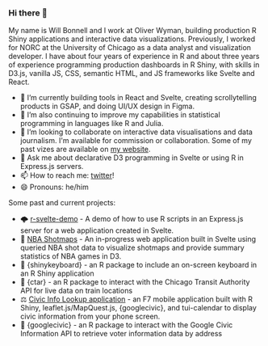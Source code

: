 ### Hi there 👋

My name is Will Bonnell and I work at Oliver Wyman, building production R Shiny applications and interactive data visualizations. Previously, I worked for NORC at the University of Chicago as a data analyst and visualization developer. I have about four years of experience in R and about three years of experience programming production dashboards in R Shiny, with skills in D3.js, vanilla JS, CSS, semantic HTML, and JS frameworks like Svelte and React. 

- 🔭 I’m currently building tools in React and Svelte, creating scrollytelling products in GSAP, and doing UI/UX design in Figma.
- 🌱 I’m also continuing to improve my capabilities in statistical programming in languages like R and Julia.
- 👯 I’m looking to collaborate on interactive data visualisations and data journalism. I'm available for commission or collaboration. Some of my past vizes are available on [my website](https://willdebras.github.io/viz/).
- 💬 Ask me about declarative D3 programming in Svelte or using R in Express.js servers.
- 📫 How to reach me: [twitter](https://twitter.com/_willdebras)!
- 😄 Pronouns: he/him

Some past and current projects:

- 🌩️ [r-svelte-demo](https://github.com/willdebras/r-svelte-demo) - A demo of how to use R scripts in an Express.js server for a web application created in Svelte.
- 🏀 [NBA Shotmaps](https://github.com/willdebras/nba-shotmaps-app) - An in-progress web application built in Svelte using queried NBA shot data to visualize shotmaps and provide summary statistics of NBA games in D3.
- 🎹 {shinykeyboard} - an R package to include an on-screen keyboard in an R Shiny application
- 🚆 {ctar} - an R package to interact with the Chicago Transit Authority API for live data on train locations
- ⚖️ [Civic Info Lookup application](https://github.com/willdebras/civiclookup) - an F7 mobile application built with R Shiny, leaflet.js/MapQuest.js, {googlecivic}, and tui-calendar to display civic information from your phone screen.
- 📜 {googlecivic} - an R package to interact with the Google Civic Information API to retrieve voter information data by address
